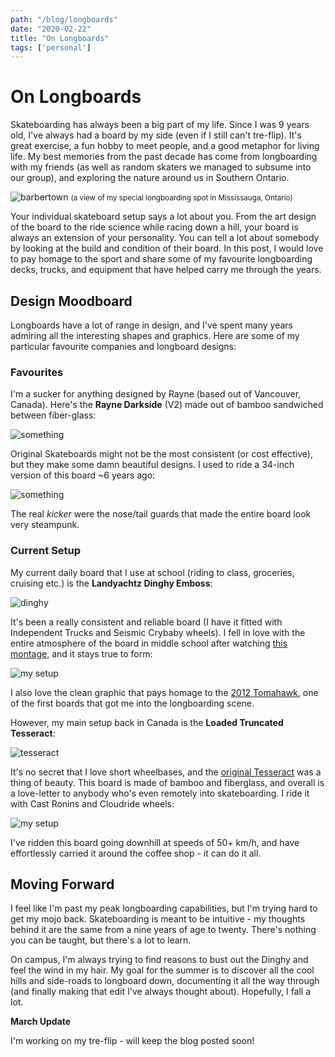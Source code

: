 ```yaml
---
path: "/blog/longboards"
date: "2020-02-22"
title: "On Longboards"
tags: ['personal']
---
```


# On Longboards
Skateboarding has always been a big part of my life. Since I was 9 years old, I've always had a board by my side (even if I still can't tre-flip). It's great exercise, a fun hobby to meet people, and a good metaphor for living life. My best memories from the past decade has come from longboarding with my friends (as well as random skaters we managed to subsume into our group), and exploring the nature around us in Southern Ontario.

![barbertown](https://i.imgur.com/TXeDhT4.jpg)
<small>(a view of my special longboarding spot in Mississauga, Ontario)</small>

Your individual skateboard setup says a lot about you. From the art design of the board to the ride science while racing down a hill, your board is always an extension of your personality. You can tell a lot about somebody by looking at the build and condition of their board. In this post, I would love to pay homage to the sport and share some of my favourite longboarding decks, trucks, and equipment that have helped carry me through the years.

## Design Moodboard
Longboards have a lot of range in design, and I've spent many years admiring all the interesting shapes and graphics. Here are some of my particular favourite companies and longboard designs:

### Favourites

I'm a sucker for anything designed by Rayne (based out of Vancouver, Canada). Here's the **Rayne Darkside** (V2) made out of bamboo sandwiched between fiber-glass:

![something](https://d3ol6qpodzlgj8.cloudfront.net/cdn/farfuture/urIXGF75Zuz732FXMZHsZVZD3Iqn5fhQO7GAReYntjc/mtime:1497632620/sites/default/files/styles/preview_jpg/public/product-images/Darkside%20V2_0.jpg?itok=TRO1YcIM)

Original Skateboards might not be the most consistent (or cost effective), but they make some damn beautiful designs. I used to ride a 34-inch version of this board ~6 years ago:

![something](https://www.pioneersboardshop.com/wp-content/uploads/Screen-shot-2012-06-25-at-4.46.29-PM.png)

The real *kicker* were the nose/tail guards that made the entire board look very steampunk.

### Current Setup
My current daily board that I use at school (riding to class, groceries, cruising etc.) is the **Landyachtz Dinghy Emboss**:

![dinghy](https://i5.walmartimages.com/asr/14ce04ee-0756-4002-bace-e3dd58eb9e47_1.07d76af3480f7ce64be1de20cd4ad7ea.jpeg)

It's been a really consistent and reliable board (I have it fitted with Independent Trucks and Seismic Crybaby wheels). I fell in love with the entire atmosphere of the board in middle school after watching [this montage](https://www.youtube.com/watch?v=kwaACZkB414), and it stays true to form:

![my setup](https://i.imgur.com/OYrXxPk.jpg)


I also love the clean graphic that pays homage to the [2012 Tomahawk](https://www.google.com/search?q=landyachtz+tomahawk&client=firefox-b-d&source=lnms&tbm=isch&sa=X&ved=2ahUKEwju_8WBx-XnAhXymOAKHfnkD_4Q_AUoAnoECAwQBA&biw=1792&bih=1058#imgrc=TnbkLUL10II5LM), one of the first boards that got me into the longboarding scene.

However, my main setup back in Canada is the **Loaded Truncated Tesseract**:

![tesseract](https://www.muirskate.com/photos/products/8444/hd_product_Loaded-Truncated-2019--Lognboard-%28Set-HD%29.png)

It's no secret that I love short wheelbases, and the [original Tesseract](https://www.youtube.com/watch?v=ZI6lcXKVT3U) was a thing of beauty. This board is made of bamboo and fiberglass, and overall is a love-letter to anybody who's even remotely into skateboarding. I ride it with Cast Ronins and Cloudride wheels:

![my setup](https://i.imgur.com/Ui7BKqp.jpg)

I've ridden this board going downhill at speeds of 50+ km/h, and have effortlessly carried it around the coffee shop - it can do it all.

## Moving Forward
I feel like I'm past my peak longboarding capabilities, but I'm trying hard to get my mojo back. Skateboarding is meant to be intuitive - my thoughts behind it are the same from a nine years of age to twenty. There's nothing you can be taught, but there's a lot to learn.

On campus, I'm always trying to find reasons to bust out the Dinghy and feel the wind in my hair. My goal for the summer is to discover all the cool hills and side-roads to longboard down, documenting it all the way through (and finally making that edit I've always thought about). Hopefully, I fall a lot.

**March Update**

I'm working on my tre-flip - will keep the blog posted soon!